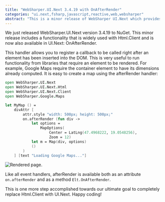 ```yaml
---
title: "WebSharper.UI.Next 3.4.19 with OnAfterRender"
categories: "ui.next,fsharp,javascript,reactive,web,websharper"
abstract: "This is a minor release of WebSharper UI.Next which provides the OnAfterRender feature from Html.Client."
---
```

We just released WebSharper.UI.Next version 3.4.19 to NuGet. This minor release includes a functionality that is widely used with Html.Client and is now also available in UI.Next: OnAfterRender.

This handler allows you to register a callback to be called right after an element has been inserted into the DOM. This is very useful to run functionality from libraries that require an element to be rendered. For example, Google Maps require the container element to have its dimensions already computed. It is easy to create a map using the afterRender handler:

```fsharp
open WebSharper.UI.Next
open WebSharper.UI.Next.Html
open WebSharper.UI.Next.Client
open WebSharper.Google.Maps

let MyMap () =
    divAttr [
        attr.style "width: 500px; height: 500px;"
        on.afterRender (fun div ->
            let options =
                MapOptions(
                    Center = LatLng(47.4968222, 19.0548256),
                    Zoom = 12)
            let m = Map(div, options)
            ()
        )
    ] [text "Loading Google Maps..."]
```

![Rendered page.](http://i.imgur.com/SyfH98F.png)

Like all event handlers, afterRender is available both as an attribute `on.afterRender` and as a method `Elt.OnAfterRender`.

This is one more step accomplished towards our ultimate goal to completely replace Html.Client with UI.Next. Happy coding!